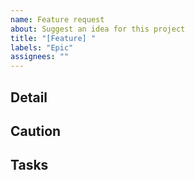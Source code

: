 ```yaml
---
name: Feature request
about: Suggest an idea for this project
title: "[Feature] "
labels: "Epic"
assignees: ""
---
```


## Detail

## Caution

## Tasks
